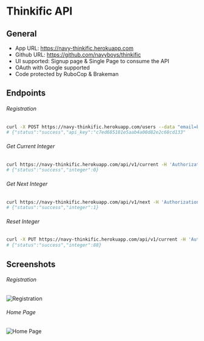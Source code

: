 # Thinkific API

## General

- App URL: https://navy-thinkific.herokuapp.com
- Github URL: https://github.com/navyboys/thinkific
- UI supported: Signup page & Single Page to consume the API
- OAuth with Google supported
- Code protected by RuboCop & Brakeman

## Endpoints

###### Registration

```bash
curl -X POST https://navy-thinkific.herokuapp.com/users --data "email=ben@test.com&password=ben123"
# {"status":"success","api_key":"c7ed685181e5aab4a00d82e2c68cd133"
```

###### Get Current Integer

```bash
curl https://navy-thinkific.herokuapp.com/api/v1/current -H 'Authorization: Token token="c7ed685181e5aab4a00d82e2c68cd133"'
# {"status":"success","integer":0}
```

###### Get Next Integer

```bash
curl https://navy-thinkific.herokuapp.com/api/v1/next -H 'Authorization: Token token="c7ed685181e5aab4a00d82e2c68cd133"'
# {"status":"success","integer":1}
```

###### Reset Integer

```bash
curl -X PUT https://navy-thinkific.herokuapp.com/api/v1/current -H 'Authorization: Token token="c7ed685181e5aab4a00d82e2c68cd133"' --data current=88
# {"status":"success","integer":88}
```

## Screenshots

###### Registration

![Registration](https://i.ibb.co/rGVTg6m/Screen-Shot-2019-02-20-at-11-47-17-AM.png)

###### Home Page

![Home Page](https://i.ibb.co/f9RNBh8/Screen-Shot-2019-02-20-at-11-40-19-AM.png)
